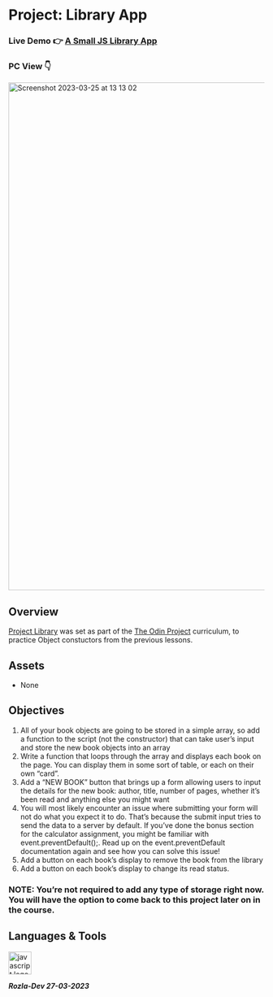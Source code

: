 # Project: Library App

### Live Demo :point_right: <a href="https://curveservices.github.io/Library/">A Small JS Library App</a>

### PC View :point_down:

<img width="999" alt="Screenshot 2023-03-25 at 13 13 02" src="https://user-images.githubusercontent.com/101556296/227719310-f121be57-b7c9-40c6-ae5f-048ca0a1ed39.png">


## Overview

<a href="https://www.theodinproject.com/lessons/node-path-javascript-library">Project Library</a> was set as part of the <a href="https://www.theodinproject.com/">The Odin Project</a> curriculum, to practice Object constuctors from the previous lessons.


## Assets

- None

## Objectives

1. All of your book objects are going to be stored in a simple array, so add a function to the script (not the constructor) that can take user’s input and store the new book objects into an array
2. Write a function that loops through the array and displays each book on the page. You can display them in some sort of table, or each on their own “card”.
3. Add a “NEW BOOK” button that brings up a form allowing users to input the details for the new book: author, title, number of pages, whether it’s been read and anything else you might want
4. You will most likely encounter an issue where submitting your form will not do what you expect it to do. That’s because the submit input tries to send the data to a server by default. If you’ve done the bonus section for the calculator assignment, you might be familiar with event.preventDefault();. Read up on the event.preventDefault documentation again and see how you can solve this issue!
6. Add a button on each book’s display to remove the book from the library
7. Add a button on each book’s display to change its read status.

### NOTE: You’re not required to add any type of storage right now. You will have the option to come back to this project later on in the course.

## Languages & Tools

<img scr="file:///Users/paulrossiter/Documents/coding/used-images/javascript-original.svg" alt="javascript logo" width="45px" height="45px">

***Rozla-Dev 27-03-2023***